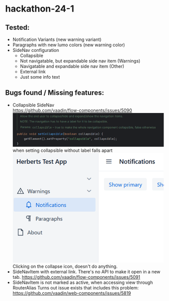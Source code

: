 # hackathon-24-1

## Tested:
* Notification Variants (new warning variant)
* Paragraphs with new lumo colors (new warning color)
* SideNav configuration
  * Collapsible
  * Not navigatable, but expandable side nav item (Warnings)
  * Navigatable and expandable side nav item (Other)
  * External link
  * Just some info text

## Bugs found / Missing features:
* Collapsible SideNav  
https://github.com/vaadin/flow-components/issues/5090
![img.png](img.png)
when setting collapsible without label falls apart
![img_1.png](img_1.png)
Clicking on the collapse icon, doesn't do anything. 
* SideNavItem with external link. There's no API to make it open in a new tab.
  https://github.com/vaadin/flow-components/issues/5091
* SideNavItem is not marked as active, when accessing view through RouterAlias
Turns out issue exists that includes this problem:
https://github.com/vaadin/web-components/issues/5819